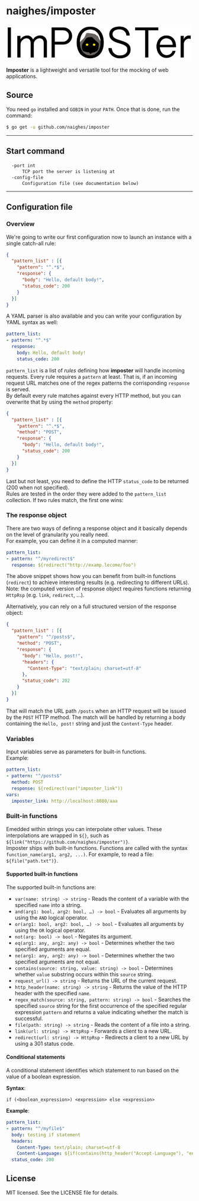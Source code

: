 # naighes/imposter

![Imposter Logo](https://raw.githubusercontent.com/naighes/imposter/master/readme_files/logo.png)

**Imposter** is a lightweight and versatile tool for the mocking of web applications.

## Source
You need `go` installed and `GOBIN` in your `PATH`. Once that is done, run the
command:
```sh
$ go get -u github.com/naighes/imposter
```

---

## Start command
```console
  -port int
      TCP port the server is listening at
  -config-file
      Configuration file (see documentation below)
```

---

## Configuration file

### Overview

We're going to write our first configuration now to launch an instance with a single catch-all rule:

```json
{
  "pattern_list" : [{
    "pattern": "^.*$",
    "response": {
      "body": "Hello, default body!",
      "status_code": 200
    }
  }]
}
```

A YAML parser is also available and you can write your configuration by YAML syntax as well:

```yaml
pattern_list:
- pattern: "^.*$"
  response:
    body: Hello, default body!
    status_code: 200
```

`pattern_list` is a list of _rules_ defining how **imposter** will handle incoming requests. Every rule requires a `pattern` at least. That is, if an incoming request URL matches one of the regex patterns the corrisponding `response` is served.  
By default every rule matches against every HTTP method, but you can overwrite that by using the `method` property:

```json
{
  "pattern_list" : [{
    "pattern": "^.*$",
    "method": "POST",
    "response": {
      "body": "Hello, default body!",
      "status_code": 200
    }
  }]
}
```

Last but not least, you need to define the HTTP `status_code` to be returned (200 when not specified).  
Rules are tested in the order they were added to the `pattern_list` collection. If two rules match, the first one wins:

### The response object

There are two ways of definng a response object and it basically depends on the level of granularity you really need.  
For example, you can define it in a computed manner:

```yaml
pattern_list:
- pattern: "^/myredirect$"
  response: ${redirect("http://examp.lecome/foo")
```

The above snippet shows how you can benefit from built-in functions (`redirect`) to achieve interesting results (e.g. redirecting to different URLs).  
Note: the computed version of response object requires functions returning `HttpRsp` (e.g. `link`, `redirect`, …).  

Alternatively, you can rely on a full structured version of the response object:

```json
{
  "pattern_list" : [{
    "pattern": "^/posts$",
    "method": "POST",
    "response": {
      "body": "Hello, post!",
      "headers": {
        "Content-Type": "text/plain; charset=utf-8"
      },
      "status_code": 202
    }
  }]
}
```

That will match the URL path `/posts` when an HTTP request will be issued by the `POST` HTTP method. The match will be handled by returning a body containing the `Hello, post!` string and just the `Content-Type` header.

### Variables

Input variables serve as parameters for built-in functions.  
Example:  

```yaml
pattern_list:
- pattern: "^/posts$"
  method: POST
  response: ${redirect(var("imposter_link"))
vars:
  imposter_link: http://localhost:8080/aaa
```

### Built-in functions

Emedded within strings you can interpolate other values. These interpolations are wrapped in `${}`, such as `${link("https://github.com/naighes/imposter")}`.  
Imposter ships with built-in functions. Functions are called with the syntax `function_name(arg1, arg2, ...)`. For example, to read a file: `${file("path.txt")}`.

#### Supported built-in functions
The supported built-in functions are:  

 * `var(name: string) -> string` - Reads the content of a variable with the specified `name` into a string.
 * `and(arg1: bool, arg2: bool, …) -> bool` - Evaluates all arguments by using the `AND` logical operator.
 * `or(arg1: bool, arg2: bool, …) -> bool` - Evaluates all arguments by using the `OR` logical operator.
 * `not(arg: bool) -> bool` - Negates its argument.
 * `eq(arg1: any, arg2: any) -> bool` - Determines whether the two specified arguments are equal.
 * `ne(arg1: any, arg2: any) -> bool` - Determines whether the two specified arguments are not equal.
 * `contains(source: string, value: string) -> bool` - Determines whether `value` substring occurs within this `source` string.
 * `request_url() -> string` - Returns the URL of the current request.
 * `http_header(name: string) -> string` - Returns the value of the HTTP header with the specified `name`.
 * `regex_match(source: string, pattern: string) -> bool` - Searches the specified `source` string for the first occurrence of the specified regular expression `pattern` and returns a value indicating whether the match is successful.
 * `file(path: string) -> string` - Reads the content of a file into a string.
 * `link(url: string) -> HttpRsp` - Forwards a client to a new URL.
 * `redirect(url: string) -> HttpRsp` - Redirects a client to a new URL by using a 301 status code.

#### Conditional statements
A conditional statement identifies which statement to run based on the value of a boolean expression.  

**Syntax**:  

```
if (<boolean_expression>) <expression> else <expression>
```

**Example**:  

```yaml
pattern_list:
- pattern: "^/myfile$"
  body: testing if statement
  headers:
    Content-Type: text/plain; charset=utf-8
    Content-Language: ${if(contains(http_header("Accept-Language"), "en")) "en" else "it"}
  status_code: 200
```

## License

MIT licensed. See the LICENSE file for details.
